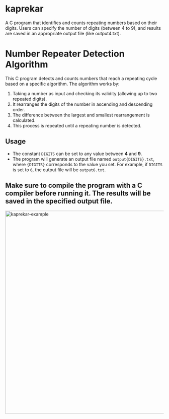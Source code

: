 # kaprekar
A C program that identifies and counts repeating numbers based on their digits. Users can specify the number of digits (between 4 to 9), and results are saved in an appropriate output file (like output4.txt).

# Number Repeater Detection Algorithm

This C program detects and counts numbers that reach a repeating cycle based on a specific algorithm. The algorithm works by:

1. Taking a number as input and checking its validity (allowing up to two repeated digits).
2. It rearranges the digits of the number in ascending and descending order.
3. The difference between the largest and smallest rearrangement is calculated.
4. This process is repeated until a repeating number is detected.

## Usage

- The constant `DIGITS` can be set to any value between **4** and **9**. 
- The program will generate an output file named `output{DIGITS}.txt`, where `{DIGITS}` corresponds to the value you set. For example, if `DIGITS` is set to `6`, the output file will be `output6.txt`.

Make sure to compile the program with a C compiler before running it. The results will be saved in the specified output file.
-----------------------------------------------------

<img width="645" alt="kaprekar-example" src="https://github.com/user-attachments/assets/c1986f7e-d651-4ca5-ac7d-1af52e518ee0">
